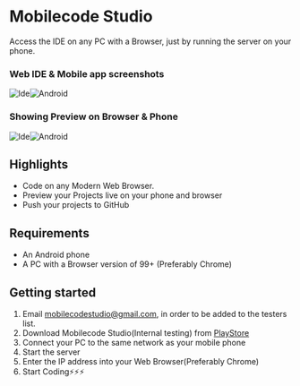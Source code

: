 # Mobilecode Studio

Access the IDE on any PC with a Browser, just by running the server on your phone.

### Web IDE & Mobile app screenshots
![Ide](./assets/ide.PNG)![Android](./assets/phone.PNG)

### Showing Preview on Browser & Phone
![Ide](./assets/2048-ide.PNG)![Android](./assets/2048-phone.PNG)

## Highlights

- Code on any Modern Web Browser.
- Preview your Projects live on your phone and browser
- Push your projects to GitHub
<!--- NodeJS project support-->

## Requirements

- An Android phone
- A PC with a Browser version of 99+ (Preferably Chrome)


## Getting started

<!--1. Download [MobileCodeServer](https://mobilecodeserver.org) from [PlayStore](https://play.google.com/com.distino.mobilecodeserver)-->
1. Email mobilecodestudio@gmail.com, in order to be added to the testers list.
1. Download Mobilecode Studio(Internal testing) from [PlayStore](https://play.google.com/apps/internaltest/4700872246114555219)
2. Connect your PC to the same network as your mobile phone
3. Start the server
3. Enter the IP address into your Web Browser(Preferably Chrome)
4. Start Coding⚡⚡⚡
